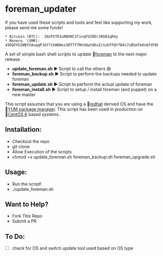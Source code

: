 # foreman_updater

If you have used these scripts and tools and feel like supporting my work, please send me some funds!
```
* Bitcoin (BTC):  1NsP5TD1oRBXNC37inqFUZ9DrJN5Q1qR4y
* Monero  (XMR):  499QFXhZWBfXAuqqPJUY7ihWDWxzSDTTf7MnVQwYd6xZcSzbTFQY7B4i7zB5mTmXnQfdf6RsDmjdZJNBF6oeeW8xBz7sWa5
```

A set of simple bash shell scripts to update :link:[foreman][1] to the next major release.

* **update_foreman.sh**   :arrow_forward:  Script to call the others  :smile:
* **foreman_backup.sh**   :arrow_forward:  Script to perform the backups needed to update foreman
* **foreman_update.sh**   :arrow_forward:  Script to perform the actual update of foreman
* **foreman_install.sh**  :arrow_forward:  Script to setup / install foreman (and puppet) on a new master

This script assumes that you are using a :link:[redhat][2] derived OS and have the :link:[YUM package manager][3].
This script has been used in production on :link:[CentOS 6][4] based systems.

## Installation:
*  Checkout the repo
  * git clone
*  Allow Execution of the scripts
  * chmod +x update_foreman.sh foreman_backup.sh foreman_upgrade.sh

## Usage:
*  Run the script!
  * ./update_foreman.sh

## Want to Help?
* Fork This Repo
* Submit a PR

## To Do:
- [ ] check for OS and switch update tool used based on OS type


[1]: http://theforeman.org
[2]: https://www.redhat.com
[3]: http://yum.baseurl.org
[4]: https://www.centos.org
